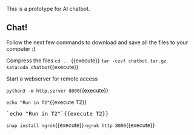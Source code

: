 This is a prototype for AI chatbot. 

## Chat!

Follow the next few commands to download and save all the files to your computer :)

Compress the files
`cd .. `{{execute}}
`tar -czvf chatbot.tar.gz katacoda_chatbot`{{execute}}

Start a webserver for remote access
<!-- ``python2 -m SimpleHTTPServer 8080``  -->
`python3 -m http.server 8000`{{execute}}

`echo "Run in T2"`{{execute T2}}
<pre>`echo "Run in T2"`{{execute T2}}</pre>

`snap install ngrok`{{execute}}
`ngrok http 8000`{{execute}}


<!-- You can now download the file using your web browser https://2886795289-8080-elsy02.environments.katacoda.com/chatbot.tar.gz -->